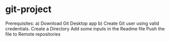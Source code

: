 # git-project
Prerequisites:
a) Download Git Desktop app
b) Create Git user using valid credentials.
Create a Directory
Add some inputs in the Readme file
Push the file to Remote repositories
